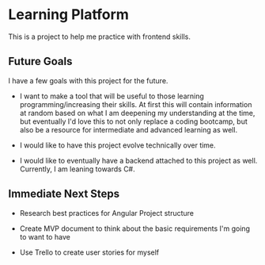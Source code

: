 # Learning Platform

This is a project to help me practice with frontend skills.

## Future Goals

I have a few goals with this project for the future.

- I want to make a tool that will be useful to those learning programming/increasing their skills. At first this will contain information at random based on what I am deepening my understanding at the time, but eventually I'd love this to not only replace a coding bootcamp, but also be a resource for intermediate and advanced learning as well.

- I would like to have this project evolve technically over time.

- I would like to eventually have a backend attached to this project as well. Currently, I am leaning towards C#.

## Immediate Next Steps

- Research best practices for Angular Project structure

- Create MVP document to think about the basic requirements I'm going to want to have

- Use Trello to create user stories for myself
